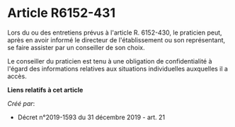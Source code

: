 # Article R6152-431

Lors du ou des entretiens prévus à l'article R. 6152-430, le praticien peut, après en avoir informé le directeur de
l'établissement ou son représentant, se faire assister par un conseiller de son choix.

Le conseiller du praticien est tenu à une obligation de confidentialité à l'égard des informations relatives aux situations
individuelles auxquelles il a accès.

**Liens relatifs à cet article**

_Créé par_:

  - Décret n°2019-1593 du 31 décembre 2019 - art. 21
